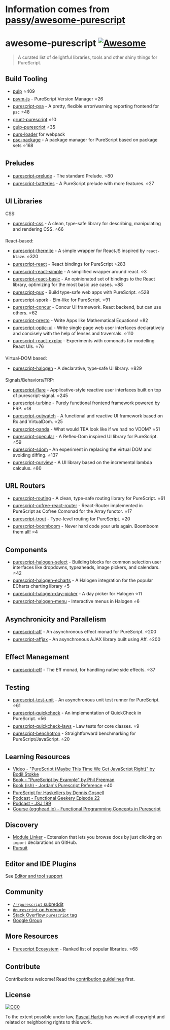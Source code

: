 # Information comes from [passy/awesome-purescript](https://github.com/passy/awesome-purescript)
# awesome-purescript [![Awesome](https://cdn.rawgit.com/sindresorhus/awesome/d7305f38d29fed78fa85652e3a63e154dd8e8829/media/badge.svg)](https://github.com/sindresorhus/awesome)

> A curated list of delightful libraries, tools and other shiny things for PureScript.

## Build Tooling

- [pulp](https://github.com/bodil/pulp) :star:409
- [psvm-js](https://github.com/ThomasCrvsr/psvm-js) - PureScript Version Manager :star:26
- [purescript-psa](https://github.com/natefaubion/purescript-psa) - A pretty, flexible error/warning reporting frontend for `psc` :star:48
- [grunt-purescript](https://github.com/purescript-contrib/grunt-purescript) :star:10
- [gulp-purescript](https://github.com/purescript-contrib/gulp-purescript) :star:35
- [purs-loader](https://github.com/ethul/purs-loader) for webpack
- [psc-package](https://github.com/purescript/psc-package) - A package manager for PureScript based on package sets :star:168

## Preludes

- [purescript-prelude](https://github.com/purescript/purescript-prelude) - The standard Prelude. :star:80
- [purescript-batteries](https://github.com/tfausak/purescript-batteries) - A PureScript prelude with more features. :star:27

## UI Libraries

CSS:

- [purescript-css](https://github.com/slamdata/purescript-css) - A clean, type-safe library for describing, manipulating and rendering CSS. :star:66

React-based:

- [purescript-thermite](https://github.com/paf31/purescript-thermite) - A simple wrapper for ReactJS inspired by `react-blaze`. :star:320
- [purescript-react](https://github.com/purescript-contrib/purescript-react) - React bindings for PureScript :star:283
- [purescript-react-simple](https://github.com/joneshf/purescript-react-simple) - A simplified wrapper around react. :star:3
- [purescript-react-basic](https://github.com/lumihq/purescript-react-basic) - An opinionated set of bindings to the React library, optimizing for the most basic use cases. :star:88
- [purescript-pux](https://github.com/alexmingoia/purescript-pux) - Build type-safe web apps with PureScript. :star:528
- [purescript-spork](https://github.com/natefaubion/purescript-spork) - Elm-like for PureScript. :star:91
- [purescript-concur](https://github.com/ajnsit/purescript-concur) - Concur UI framework. React backend, but can use others. :star:62
- [purescript-presto](https://github.com/juspay/purescript-presto) - Write Apps like Mathematical Equations! :star:82
- [purescript-optic-ui](https://github.com/zrho/purescript-optic-ui) - Write single page web user interfaces declaratively and concisely with the help of lenses and traversals. :star:110
- [purescript-react-explor](https://github.com/paf31/purescript-react-explore) - Experiments with comonads for modelling React UIs. :star:76

Virtual-DOM based:

- [purescript-halogen](https://github.com/slamdata/purescript-halogen) - A declarative, type-safe UI library. :star:829

Signals/Behaviors/FRP:

- [purescript-flare](https://github.com/sharkdp/purescript-flare) - Applicative-style reactive user interfaces built on top of purescript-signal. :star:245
- [purescript-turbine](https://github.com/funkia/purescript-turbine) - Purely functional frontend framework powered by FRP. :star:18
- [purescript-outwatch](https://github.com/OutWatch/purescript-outwatch) - A functional and reactive UI framework based on Rx and VirtualDom. :star:25
- [purescript-panda](https://github.com/i-am-tom/purescript-panda) - What would TEA look like if we had no VDOM? :star:51
- [purescript-specular](https://github.com/restaumatic/purescript-specular) - A Reflex-Dom inspired UI library for PureScript. :star:59
- [purescript-sdom](https://github.com/paf31/purescript-sdom) - An experiment in replacing the virtual DOM and avoiding diffing. :star:137
- [purescript-purview](https://github.com/paf31/purescript-purview) - A UI library based on the incremental lambda calculus. :star:80

## URL Routers

- [purescript-routing](https://github.com/slamdata/purescript-routing) - A clean, type-safe routing library for PureScript. :star:61
- [purescript-cofree-react-router](https://github.com/coot/purescript-cofree-react-router) - React-Router implemented in PureScript as Cofree Comonad for the Array functor. :star:17
- [purescript-trout](https://github.com/owickstrom/purescript-trout) - Type-level routing for PureScript. :star:20
- [purescript-boomboom](https://github.com/paluh/purescript-boomboom) - Never hard code your urls again. Boomboom them all! :star:4

## Components

- [purescript-halogen-select](https://github.com/citizennet/purescript-halogen-select) - Building blocks for common selection user interfaces like dropdowns, typeaheads, image pickers, and calendars. :star:42
- [purescript-halogen-echarts](https://github.com/slamdata/purescript-halogen-echarts) - A Halogen integration for the popular ECharts charting library :star:5
- [purescript-halogen-day-picker](https://github.com/rnons/purescript-halogen-day-picker) - A day picker for Halogen :star:11
- [purescript-halogen-menu](https://github.com/slamdata/purescript-halogen-menu) - Interactive menus in Halogen :star:6

## Asynchronicity and Parallelism

- [purescript-aff](https://github.com/slamdata/purescript-aff) - An asynchronous effect monad for PureScript. :star:200
- [purescript-affjax](https://github.com/slamdata/purescript-aff) - An asynchronous AJAX library built using Aff. :star:200

## Effect Management

- [purescript-eff](https://github.com/purescript/purescript-eff) - The Eff monad, for handling native side effects. :star:37

## Testing

- [purescript-test-unit](https://github.com/bodil/purescript-test-unit) - An asynchronous unit test runner for PureScript. :star:61
- [purescript-quickcheck](https://github.com/purescript/purescript-quickcheck) - An implementation of QuickCheck in PureScript. :star:56
- [purescript-quickcheck-laws](https://github.com/garyb/purescript-quickcheck-laws) - Law tests for core classes. :star:9
- [purescript-benchotron](https://github.com/hdgarrood/purescript-benchotron) - Straightforward benchmarking for PureScript/JavaScript. :star:20

## Learning Resources

- [Video - "PureScript (Maybe This Time We Get JavaScript Right)" by Bodil Stokke](https://www.youtube.com/watch?v=yIlDBPiMb0o)
- [Book - "PureScript by Example" by Phil Freeman](https://leanpub.com/purescript/read)
- [Book (ish) - Jordan's Purescript Reference](https://github.com/JordanMartinez/purescript-jordans-reference) :star:40
- [PureScript for Haskellers by Dennis Gosnell](http://www.arow.info/blog/posts/2015-12-17-purescript-intro.html)
- [Podcast - Functional Geekery Episode 22](https://www.functionalgeekery.com/episode-22-lambdaconf-2015-part-1/)
- [Podcast - JSJ 189](https://devchat.tv/js-jabber/189-jsj-purescript-with-john-a-de-goes-and-phil-freeman)
- [Course (egghead.io) - Functional Programming Concepts in Purescript](https://egghead.io/courses/functional-programming-concepts-in-purescript)

## Discovery

- [Module Linker](https://fiatjaf.alhur.es/module-linker/#/purescript) - Extension that lets you browse docs by just clicking on `import` declarations on GitHub.
- [Pursuit](https://pursuit.purescript.org/)

## Editor and IDE Plugins

See [Editor and tool support](https://github.com/purescript/purescript/wiki/Editor-and-tool-support)

## Community

- [`/r/purescript` subreddit](http://www.reddit.com/r/purescript)
- [`#purescript` on Freenode](http://webchat.freenode.net/?channels=purescript)
- [Stack Overflow `purescript` tag](http://stackoverflow.com/questions/tagged/purescript)
- [Google Group](https://groups.google.com/forum/#!forum/purescript)

## More Resources

- [Purescript Ecosystem](https://github.com/xgrommx/purescript-ecosystem) - Ranked list of popular libraries. :star:68

## Contribute

Contributions welcome! Read the [contribution guidelines](contributing.md) first.


## License

[![CC0](http://i.creativecommons.org/p/zero/1.0/88x31.png)](http://creativecommons.org/publicdomain/zero/1.0/)

To the extent possible under law, [Pascal Hartig](https://passy.me/) has waived all copyright and related or neighboring rights to this work.


